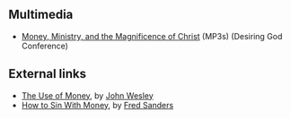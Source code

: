 ## Multimedia

-   [Money, Ministry, and the Magnificence of Christ](http://www.archive.org/audio/audio-details-db.php?collectionid=MoneyMinistryAndTheMagnificienceOfChrist&collection=opensource_audio)
    (MP3s) (Desiring God Conference)



## External links

-   [The Use of Money](http://gbgm-umc.org/UMW/wesley/serm-050.stm),
    by [John Wesley](John_Wesley "John Wesley")
-   [How to Sin With Money](http://www.scriptoriumdaily.com/2008/04/15/how-to-sin-with-money/),
    by [Fred Sanders](Fred_Sanders "Fred Sanders")



